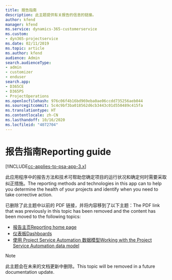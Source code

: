```yaml
---
title: 报告指南
description: 此主题提供有关报告的信息的链接。
author: kfend
manager: kfend
ms.service: dynamics-365-customerservice
ms.custom:
- dyn365-projectservice
ms.date: 02/11/2019
ms.topic: article
ms.author: kfend
audience: Admin
search.audienceType:
- admin
- customizer
- enduser
search.app:
- D365CE
- D365PS
- ProjectOperations
ms.openlocfilehash: 976c06f4b16bd969eba0ae06ccdd735256aeb044
ms.sourcegitcommit: 5c4c9bf3ba018562d6cb3443c01d550489c415fa
ms.translationtype: HT
ms.contentlocale: zh-CN
ms.lasthandoff: 10/16/2020
ms.locfileid: "4072704"
---
```

# <a name="reporting-guide"></a><span data-ttu-id="eb04c-103">报告指南</span><span class="sxs-lookup"><span data-stu-id="eb04c-103">Reporting guide</span></span>

[!INCLUDE[cc-applies-to-psa-app-3.x](../../includes/cc-applies-to-psa-app-3x.md)]

<span data-ttu-id="eb04c-104">此应用程序中的报告方法和技术可帮助您确定项目的运行状况和确定何时需要采取纠正措施。</span><span class="sxs-lookup"><span data-stu-id="eb04c-104">The reporting methods and technologies in this app can to help you determine the health of your projects and identify when you need to take corrective action.</span></span> 

<span data-ttu-id="eb04c-105">已删除了此主题中以前的 PDF 链接，并将内容移到了以下主题：</span><span class="sxs-lookup"><span data-stu-id="eb04c-105">The PDF link that was previously in this topic has been removed and the content has been moved to the following topics:</span></span>

- [<span data-ttu-id="eb04c-106">报告主页</span><span class="sxs-lookup"><span data-stu-id="eb04c-106">Reporting home page</span></span>](../reports-reporting-dynamics-365-project-service.md)
- [<span data-ttu-id="eb04c-107">仪表板</span><span class="sxs-lookup"><span data-stu-id="eb04c-107">Dashboards</span></span>](../reports-dashboards.md)
- [<span data-ttu-id="eb04c-108">使用 Project Service Automation 数据模型</span><span class="sxs-lookup"><span data-stu-id="eb04c-108">Working with the Project Service Automation data model</span></span>](../reports-working-project-service-data-model.md)

> [!NOTE]
> <span data-ttu-id="eb04c-109">此主题会在未来的文档更新中删除。</span><span class="sxs-lookup"><span data-stu-id="eb04c-109">This topic will be removed in a future documentation update.</span></span> 
